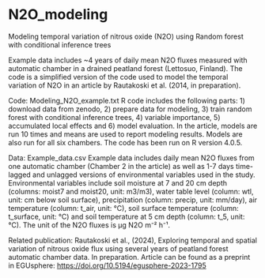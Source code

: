 # N2O_modeling
Modeling temporal variation of nitrous oxide (N2O) using Random forest with conditional inference trees

Example data includes ~4 years of daily mean N2O fluxes measured with automatic chamber in a drained peatland forest (Lettosuo, Finland). The code is a simplified version of the code used to model the temporal variation of N2O in an article by Rautakoski et al. (2014, in preparation). 

Code: Modeling_N2O_example.txt
R code includes the following parts: 1) download data from zenodo, 2) prepare data for modeling, 3) train random forest with conditional inference trees, 4) variable importance, 5) accumulated local effects and 6) model evaluation. In the article, models are run 10 times and means are used to report modeling results. Models are also run for all six chambers. The code has been run on R version 4.0.5.

Data: Example_data.csv
Example data includes daily mean N2O fluxes from one automatic chamber (Chamber 2 in the article) as well as 1-7 days time-lagged and unlagged versions of 
environmental variables used in the study. Environmental variables include soil moisture at 7 and 20 cm depth (columns: moist7 and moist20, unit: m3/m3), water table level (column: wtl, unit: cm below soil surface), precipitation (column: precip, unit: mm/day), air temperature (column: t_air, unit: °C), soil surface temperature (column: t_surface, unit: °C) and soil temperature at 5 cm depth (column: t_5, unit: °C). The unit of the N2O fluxes is µg N2O m⁻² h⁻¹.

Related publication: Rautakoski et al., (2024), Exploring temporal and spatial variation of nitrous oxide flux using several years of peatland forest automatic chamber data. In preparation. Article can be found as a preprint in EGUsphere: https://doi.org/10.5194/egusphere-2023-1795
